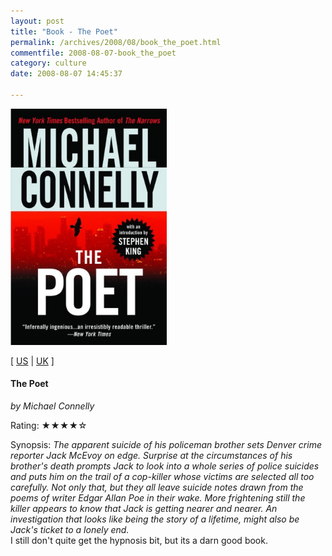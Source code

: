 ```yaml
---
layout: post
title: "Book - The Poet"
permalink: /archives/2008/08/book_the_poet.html
commentfile: 2008-08-07-book_the_poet
category: culture
date: 2008-08-07 14:45:37

---
```


<img class="photo right" src="/assets/images/0446690457.jpg" width="250" alt="The Poet cover" />

\[ [US](http://www.amazon.com/o/asin/0446690457) | [UK](http://www.amazon.co.uk/o/asin/0446690457) \]

#### The Poet

<em>by Michael Connelly</em>

Rating: ★★★★☆

<div class="book_synopsis">
Synopsis: <em>The apparent suicide of his policeman brother sets Denver crime reporter Jack McEvoy on edge. Surprise at the circumstances of his brother's death prompts Jack to look into a whole series of police suicides and puts him on the trail of a cop-killer whose victims are selected all too carefully. Not only that, but they all leave suicide notes drawn from the poems of writer Edgar Allan Poe in their wake. More frightening still the killer appears to know that Jack is getting nearer and nearer. An investigation that looks like being the story of a lifetime, might also be Jack's ticket to a lonely end.</em>

</div>
I still don't quite get the hypnosis bit, but its a darn good book.
